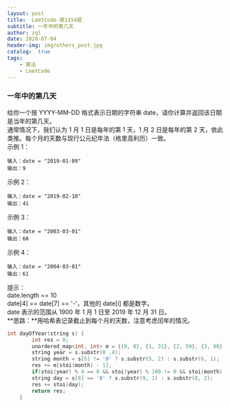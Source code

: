 ```yaml
---
layout: post
title:  LeetCode-第1154题
subtitle: 一年中的第几天
author: zql
date: 2020-07-04
header-img: img/others_post.jpg
catalog:  true
tags:
    - 算法
    - LeetCode
---  
```


### 一年中的第几天  
给你一个按 YYYY-MM-DD 格式表示日期的字符串 date，请你计算并返回该日期是当年的第几天。  
通常情况下，我们认为 1 月 1 日是每年的第 1 天，1 月 2 日是每年的第 2 天，依此类推。每个月的天数与现行公元纪年法（格里高利历）一致。  
示例 1：  
```
输入：date = "2019-01-09"
输出：9
```
示例 2：  
```
输入：date = "2019-02-10"
输出：41
```
示例 3：  
```
输入：date = "2003-03-01"
输出：60
```
示例 4：  
```
输入：date = "2004-03-01"
输出：61
```
提示：  
date.length == 10  
date[4] == date[7] == '-'，其他的 date[i] 都是数字。  
date 表示的范围从 1900 年 1 月 1 日至 2019 年 12 月 31 日。  
**思路：**用哈希表记录截止到每个月的天数，注意考虑闰年的情况。  
```c++
int dayOfYear(string s) {
        int res = 0;
        unordered_map<int, int> m = {{0, 0}, {1, 31}, {2, 59}, {3, 90}, {4, 120}, {5, 151}, {6, 181}, {7, 212}, {8, 243}, {9, 273}, {10, 304}, {11, 334}, {12, 365}};
        string year = s.substr(0 ,4);
        string month = s[5] != '0' ? s.substr(5, 2) : s.substr(6, 1);
        res += m[stoi(month) - 1];
        if(stoi(year) % 4 == 0 && stoi(year) % 100 != 0 && stoi(month) > 2) res++;
        string day = s[8] == '0' ? s.substr(9, 1) : s.substr(8, 2);
        res += stoi(day);
        return res;
    }
```
